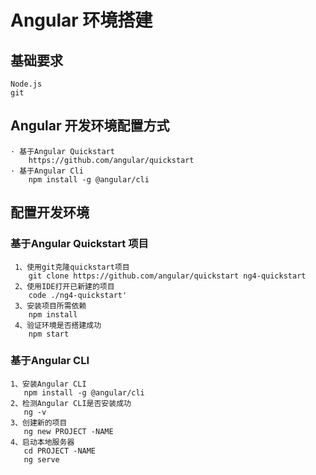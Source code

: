 # Angular 环境搭建
## 基础要求
    Node.js 
    git
## Angular 开发环境配置方式
    · 基于Angular Quickstart
        https://github.com/angular/quickstart
    · 基于Angular Cli
        npm install -g @angular/cli
## 配置开发环境
### 基于Angular Quickstart 项目
     1、使用git克隆quickstart项目
        git clone https://github.com/angular/quickstart ng4-quickstart
     2、使用IDE打开已新建的项目
        code ./ng4-quickstart'
     3、安装项目所需依赖
        npm install
     4、验证环境是否搭建成功
        npm start 
### 基于Angular CLI
    1、安装Angular CLI
       npm install -g @angular/cli
    2、检测Angular CLI是否安装成功
       ng -v
    3、创建新的项目 
       ng new PROJECT -NAME
    4、启动本地服务器
       cd PROJECT -NAME
       ng serve
    